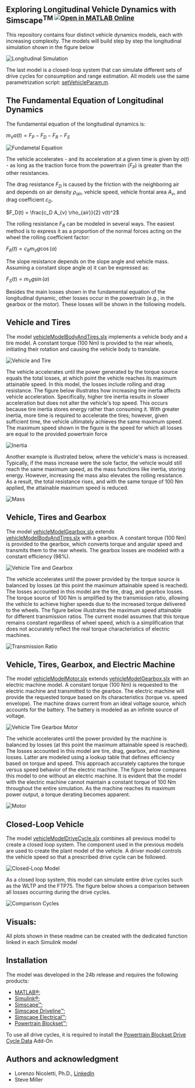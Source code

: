 ## Exploring Longitudinal Vehicle Dynamics with Simscape<sup>TM [![Open in MATLAB Online](https://www.mathworks.com/images/responsive/global/open-in-matlab-online.svg)](https://matlab.mathworks.com/open/github/v1?repo=LorenzoNicoletti/Understanding-Vehicle-Longitudinal-Dynamics-with-Simscape)
This repository contains four distinct vehicle dynamics models, each with increasing complexity. The models will build step by step the longitudinal simulation shown in the figure below

![Longitudinal Simulation](images/IMAGEFullModel.png) 

The last model is a closed-loop system that can simulate different sets of drive cycles for consumption and range estimation. All models use the same parametrization script: [setVehicleParam.m](functions/setVehicleParam.m).

## The Fundamental Equation of Longitudinal Dynamics
The fundamental equation of the longitudinal dynamics is: 

$m_V a(t) = F_P - F_D - F_R - F_S$ 

![Fundametal Equation](images/IMAGEFundamentEquation.png) 

The vehicle accelerates - and its acceleration at a given time is given by  $a(t)$ - as long as the traction force from the powertrain ($F_P$) is greater than the other resistances. 

The drag resistance $F_D$ is caused by the friction with the neighboring air and depends on air density $\rho_{air}$, vehicle speed, vehicle frontal area $A_{v}$, and drag coefficient $c_D$.

$F_D(t) = \frac{c_D A_{v} \rho_{air}}{2} v(t)^2$

The rolling resistance $F_R$ can be modeled in several ways. The easiest method is to express it as a proportion of the normal forces acting on the wheel the rolling coefficient factor: 

$F_R(t) = c_R m_{V} g \cos(\alpha)$ 

The slope resistance depends on the slope angle and vehicle mass. Assuming a constant slope angle $\alpha)$ it can be expressed as: 

$F_S(t) = m_{V} g \sin(\alpha)$ 

Besides the main losses shown in the fundamental equation of the longitudinal dynamic, other losses occur in the powertrain (e.g., in the gearbox or the motor). These losses will be shown in the following models.

## Vehicle and Tires
The model [vehicleModelBodyAndTires.slx](models/vehicleModelBodyAndTires.slx) implements a vehicle body and a tire model. A constant torque (100 Nm) is provided to the rear wheels, initiating their rotation and causing the vehicle body to translate. 

![Vehicle and Tire](images/IMAGETireBodyScreenshot.png) 

The vehicle accelerates until the power generated by the torque source equals the total losses, at which point the vehicle reaches its maximum attainable speed. In this model, the losses include rolling and drag resistance. 
The figure below illustrates how increasing tire inertia affects vehicle acceleration. Specifically, higher tire inertia results in slower acceleration but does not alter the vehicle's top speed. 
This occurs because tire inertia stores energy rather than consuming it. With greater inertia, more time is required to accelerate the tires; however, given sufficient time, the vehicle ultimately achieves the same maximum speed. The maximum speed shown in the figure is the speed for which all losses are equal to the provided powertrain force 

![Inertia](images/IMAGETireBodyInertia.png) 

Another example is illustrated below, where the vehicle's mass is increased. Typically, if the mass increase were the sole factor, the vehicle would still reach the same maximum speed, as the mass functions like inertia, storing energy. However, increasing the mass also elevates the rolling resistance.
As a result, the total resistance rises, and with the same torque of 100 Nm applied, the attainable maximum speed is reduced.

![Mass](images/IMAGETireBodyMass.png) 

## Vehicle, Tires and Gearbox
The model [vehicleModelGearbox.slx](models/vehicleModelGearbox.slx) extends [vehicleModelBodyAndTires.slx](models/vehicleModelBodyAndTires.slx) with a gearbox. A constant torque (100 Nm) is provided to the gearbox, which converts torque and angular speed and transmits them to the rear wheels. The gearbox losses are modeled with a constant efficiency (98%).

![Vehicle Tire and Gearbox](images/IMAGEModelGearboxScreenshot.png) 

The vehicle accelerates until the power provided by the torque source is balanced by losses (at this point the maximum attainable speed is reached). The losses accounted in this model are the tire, drag, and gearbox losses.
The torque source of 100 Nm is amplified by the transmission ratio, allowing the vehicle to achieve higher speeds due to the increased torque delivered to the wheels. The figure below illustrates the maximum speed attainable for different transmission ratios. 
The current model assumes that this torque remains constant regardless of wheel speed, which is a simplification that does not accurately reflect the real torque characteristics of electric machines.

![Transmission Ratio](images/IMAGEGearbox.png) 

## Vehicle, Tires, Gearbox, and Electric Machine
The model [vehicleModelMotor.slx](models/vehicleModelMotor.slx) extends [vehicleModelGearbox.slx](models/vehicleModelGearbox.slx) with an electric machine model. A constant torque (100 Nm) is requested to the electric machine and transmitted to the gearbox. 
The electric machine will provide the requested torque based on its characteristics (torque vs. speed envelope). The machine draws current from an ideal voltage source, which accounts for the battery. The battery is modeled as an infinite source of voltage.

![Vehicle Tire Gearbox Motor](images/IMAGEModelMotorScreenshot.png) 

The vehicle accelerates until the power provided by the machine is balanced by losses (at this point the maximum attainable speed is reached). The losses accounted in this model are tire, drag, gearbox, and machine losses.
Latter are modeled using a lookup table that defines efficiency based on torque and speed. This approach accurately captures the torque versus speed behavior of the electric machine. The figure below compares this model to one without an electric machine. 
It is evident that the model with the electric machine cannot maintain a constant torque of 100 Nm throughout the entire simulation. As the machine reaches its maximum power output, a torque derating becomes apparent.

![Motor](images/IMAGEMotor.png)

## Closed-Loop Vehicle
The model [vehicleModelDriveCycle.slx](models/vehicleModelDriveCycle.slx) combines all previous model to create a closed loop system.
The component used in the previous models are used to create the plant model of the vehicle. A driver model controls the vehicle speed so that a prescribed drive cycle can be followed. 

![Closed-Loop Model](images/IMAGEModelDCScreenshot.png)

As a closed loop system, this model can simulate entire drive cycles such as the WLTP and the FTP75. The figure below shows a comparison between all losses occurring during the drive cycles. 

![Comparison Cycles](images/IMAGEDC.png)

## Visuals: 
All plots shown in these readme can be created with the dedicated function linked in each Simulink model

## Installation
The model was developed in the 24b release and requires the following products:
- [MATLAB&reg;](https://www.mathworks.com/products/matlab.html);
- [Simulink&reg;](https://www.mathworks.com/products/simulink.html);
- [Simscape&trade;](https://www.mathworks.com/products/simscape.html);
- [Simscape Driveline&trade;](https://www.mathworks.com/products/simscape-driveline.html);
- [Simscape Electrical&trade;](https://www.mathworks.com/products/simscape-electrical.html);
- [Powertrain Blockset&trade;](https://www.mathworks.com/products/powertrain.html);

To use all drive cycles, it is required to install the [Powertrain Blockset Drive Cycle Data](https://www.mathworks.com/matlabcentral/fileexchange/59683-powertrain-blockset-drive-cycle-data) Add-On

## Authors and acknowledgment
- Lorenzo Nicoletti, Ph.D., [LinkedIn](https://www.linkedin.com/in/lorenzonicolettiphd/)
- Steve Miller